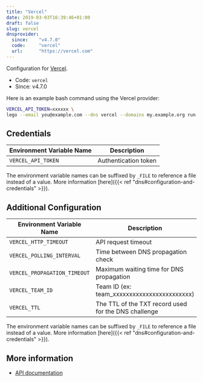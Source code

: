 ```yaml
---
title: "Vercel"
date: 2019-03-03T16:39:46+01:00
draft: false
slug: vercel
dnsprovider:
  since:    "v4.7.0"
  code:     "vercel"
  url:      "https://vercel.com"
---
```


<!-- THIS DOCUMENTATION IS AUTO-GENERATED. PLEASE DO NOT EDIT. -->
<!-- providers/dns/vercel/vercel.toml -->
<!-- THIS DOCUMENTATION IS AUTO-GENERATED. PLEASE DO NOT EDIT. -->


Configuration for [Vercel](https://vercel.com).


<!--more-->

- Code: `vercel`
- Since: v4.7.0


Here is an example bash command using the Vercel provider:

```bash
VERCEL_API_TOKEN=xxxxxx \
lego --email you@example.com --dns vercel --domains my.example.org run
```




## Credentials

| Environment Variable Name | Description |
|-----------------------|-------------|
| `VERCEL_API_TOKEN` | Authentication token |

The environment variable names can be suffixed by `_FILE` to reference a file instead of a value.
More information [here]({{< ref "dns#configuration-and-credentials" >}}).


## Additional Configuration

| Environment Variable Name | Description |
|--------------------------------|-------------|
| `VERCEL_HTTP_TIMEOUT` | API request timeout |
| `VERCEL_POLLING_INTERVAL` | Time between DNS propagation check |
| `VERCEL_PROPAGATION_TIMEOUT` | Maximum waiting time for DNS propagation |
| `VERCEL_TEAM_ID` | Team ID (ex: team_xxxxxxxxxxxxxxxxxxxxxxxx) |
| `VERCEL_TTL` | The TTL of the TXT record used for the DNS challenge |

The environment variable names can be suffixed by `_FILE` to reference a file instead of a value.
More information [here]({{< ref "dns#configuration-and-credentials" >}}).




## More information

- [API documentation](https://vercel.com/docs/rest-api#endpoints/dns)

<!-- THIS DOCUMENTATION IS AUTO-GENERATED. PLEASE DO NOT EDIT. -->
<!-- providers/dns/vercel/vercel.toml -->
<!-- THIS DOCUMENTATION IS AUTO-GENERATED. PLEASE DO NOT EDIT. -->
